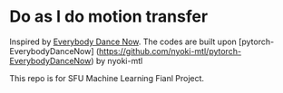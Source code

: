 # Do as I do motion transfer
Inspired by [Everybody Dance Now](https://arxiv.org/abs/1808.07371).
The codes are built upon [pytorch-EverybodyDanceNow] (https://github.com/nyoki-mtl/pytorch-EverybodyDanceNow) by nyoki-mtl

This repo is for SFU Machine Learning Fianl Project.
